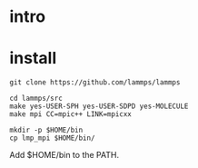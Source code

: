 # intro

# install

    git clone https://github.com/lammps/lammps

    cd lammps/src
    make yes-USER-SPH yes-USER-SDPD yes-MOLECULE
    make mpi CC=mpic++ LINK=mpicxx

    mkdir -p $HOME/bin
    cp lmp_mpi $HOME/bin/

Add $HOME/bin to the PATH.
